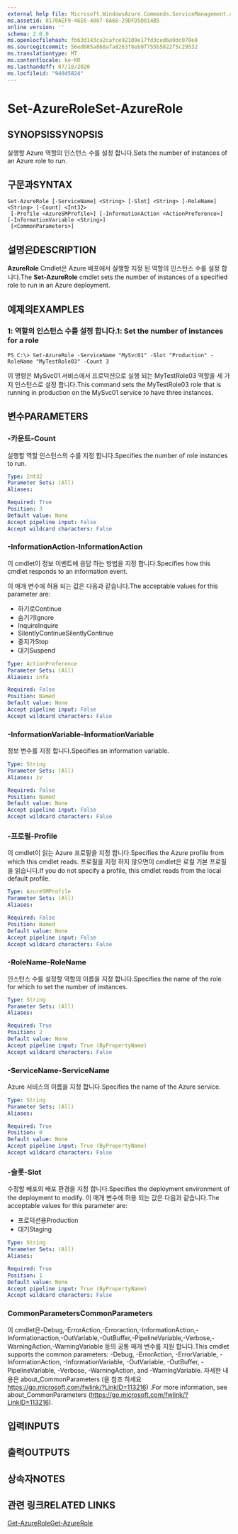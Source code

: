 ```yaml
---
external help file: Microsoft.WindowsAzure.Commands.ServiceManagement.dll-Help.xml
ms.assetid: 8170AEF9-46E6-4087-8A68-29DFD5D014B5
online version: ''
schema: 2.0.0
ms.openlocfilehash: fb63d143ca2cafce92109e17fd3ced6a9dc070e8
ms.sourcegitcommit: 56ed085a868afa8263f8eb0f755b5822f5c29532
ms.translationtype: MT
ms.contentlocale: ko-KR
ms.lasthandoff: 07/18/2020
ms.locfileid: "94045824"
---
```

# <span data-ttu-id="feddf-101">Set-AzureRole</span><span class="sxs-lookup"><span data-stu-id="feddf-101">Set-AzureRole</span></span>

## <span data-ttu-id="feddf-102">SYNOPSIS</span><span class="sxs-lookup"><span data-stu-id="feddf-102">SYNOPSIS</span></span>
<span data-ttu-id="feddf-103">실행할 Azure 역할의 인스턴스 수를 설정 합니다.</span><span class="sxs-lookup"><span data-stu-id="feddf-103">Sets the number of instances of an Azure role to run.</span></span>

## <span data-ttu-id="feddf-104">구문과</span><span class="sxs-lookup"><span data-stu-id="feddf-104">SYNTAX</span></span>

```
Set-AzureRole [-ServiceName] <String> [-Slot] <String> [-RoleName] <String> [-Count] <Int32>
 [-Profile <AzureSMProfile>] [-InformationAction <ActionPreference>] [-InformationVariable <String>]
 [<CommonParameters>]
```

## <span data-ttu-id="feddf-105">설명은</span><span class="sxs-lookup"><span data-stu-id="feddf-105">DESCRIPTION</span></span>
<span data-ttu-id="feddf-106">**AzureRole** Cmdlet은 Azure 배포에서 실행할 지정 된 역할의 인스턴스 수를 설정 합니다.</span><span class="sxs-lookup"><span data-stu-id="feddf-106">The **Set-AzureRole** cmdlet sets the number of instances of a specified role to run in an Azure deployment.</span></span>

## <span data-ttu-id="feddf-107">예제의</span><span class="sxs-lookup"><span data-stu-id="feddf-107">EXAMPLES</span></span>

### <span data-ttu-id="feddf-108">1: 역할의 인스턴스 수를 설정 합니다.</span><span class="sxs-lookup"><span data-stu-id="feddf-108">1: Set the number of instances for a role</span></span>
```
PS C:\> Set-AzureRole -ServiceName "MySvc01" -Slot "Production" -RoleName "MyTestRole03" -Count 3
```

<span data-ttu-id="feddf-109">이 명령은 MySvc01 서비스에서 프로덕션으로 실행 되는 MyTestRole03 역할을 세 가지 인스턴스로 설정 합니다.</span><span class="sxs-lookup"><span data-stu-id="feddf-109">This command sets the MyTestRole03 role that is running in production on the MySvc01 service to have three instances.</span></span>

## <span data-ttu-id="feddf-110">변수</span><span class="sxs-lookup"><span data-stu-id="feddf-110">PARAMETERS</span></span>

### <span data-ttu-id="feddf-111">-카운트</span><span class="sxs-lookup"><span data-stu-id="feddf-111">-Count</span></span>
<span data-ttu-id="feddf-112">실행할 역할 인스턴스의 수를 지정 합니다.</span><span class="sxs-lookup"><span data-stu-id="feddf-112">Specifies the number of role instances to run.</span></span>

```yaml
Type: Int32
Parameter Sets: (All)
Aliases: 

Required: True
Position: 3
Default value: None
Accept pipeline input: False
Accept wildcard characters: False
```

### <span data-ttu-id="feddf-113">-InformationAction</span><span class="sxs-lookup"><span data-stu-id="feddf-113">-InformationAction</span></span>
<span data-ttu-id="feddf-114">이 cmdlet이 정보 이벤트에 응답 하는 방법을 지정 합니다.</span><span class="sxs-lookup"><span data-stu-id="feddf-114">Specifies how this cmdlet responds to an information event.</span></span>

<span data-ttu-id="feddf-115">이 매개 변수에 허용 되는 값은 다음과 같습니다.</span><span class="sxs-lookup"><span data-stu-id="feddf-115">The acceptable values for this parameter are:</span></span>

- <span data-ttu-id="feddf-116">하기로</span><span class="sxs-lookup"><span data-stu-id="feddf-116">Continue</span></span>
- <span data-ttu-id="feddf-117">숨기기</span><span class="sxs-lookup"><span data-stu-id="feddf-117">Ignore</span></span>
- <span data-ttu-id="feddf-118">Inquire</span><span class="sxs-lookup"><span data-stu-id="feddf-118">Inquire</span></span>
- <span data-ttu-id="feddf-119">SilentlyContinue</span><span class="sxs-lookup"><span data-stu-id="feddf-119">SilentlyContinue</span></span>
- <span data-ttu-id="feddf-120">중지가</span><span class="sxs-lookup"><span data-stu-id="feddf-120">Stop</span></span>
- <span data-ttu-id="feddf-121">대기</span><span class="sxs-lookup"><span data-stu-id="feddf-121">Suspend</span></span>

```yaml
Type: ActionPreference
Parameter Sets: (All)
Aliases: infa

Required: False
Position: Named
Default value: None
Accept pipeline input: False
Accept wildcard characters: False
```

### <span data-ttu-id="feddf-122">-InformationVariable</span><span class="sxs-lookup"><span data-stu-id="feddf-122">-InformationVariable</span></span>
<span data-ttu-id="feddf-123">정보 변수를 지정 합니다.</span><span class="sxs-lookup"><span data-stu-id="feddf-123">Specifies an information variable.</span></span>

```yaml
Type: String
Parameter Sets: (All)
Aliases: iv

Required: False
Position: Named
Default value: None
Accept pipeline input: False
Accept wildcard characters: False
```

### <span data-ttu-id="feddf-124">-프로필</span><span class="sxs-lookup"><span data-stu-id="feddf-124">-Profile</span></span>
<span data-ttu-id="feddf-125">이 cmdlet이 읽는 Azure 프로필을 지정 합니다.</span><span class="sxs-lookup"><span data-stu-id="feddf-125">Specifies the Azure profile from which this cmdlet reads.</span></span>
<span data-ttu-id="feddf-126">프로필을 지정 하지 않으면이 cmdlet은 로컬 기본 프로필을 읽습니다.</span><span class="sxs-lookup"><span data-stu-id="feddf-126">If you do not specify a profile, this cmdlet reads from the local default profile.</span></span>

```yaml
Type: AzureSMProfile
Parameter Sets: (All)
Aliases: 

Required: False
Position: Named
Default value: None
Accept pipeline input: False
Accept wildcard characters: False
```

### <span data-ttu-id="feddf-127">-RoleName</span><span class="sxs-lookup"><span data-stu-id="feddf-127">-RoleName</span></span>
<span data-ttu-id="feddf-128">인스턴스 수를 설정할 역할의 이름을 지정 합니다.</span><span class="sxs-lookup"><span data-stu-id="feddf-128">Specifies the name of the role for which to set the number of instances.</span></span>

```yaml
Type: String
Parameter Sets: (All)
Aliases: 

Required: True
Position: 2
Default value: None
Accept pipeline input: True (ByPropertyName)
Accept wildcard characters: False
```

### <span data-ttu-id="feddf-129">-ServiceName</span><span class="sxs-lookup"><span data-stu-id="feddf-129">-ServiceName</span></span>
<span data-ttu-id="feddf-130">Azure 서비스의 이름을 지정 합니다.</span><span class="sxs-lookup"><span data-stu-id="feddf-130">Specifies the name of the Azure service.</span></span>

```yaml
Type: String
Parameter Sets: (All)
Aliases: 

Required: True
Position: 0
Default value: None
Accept pipeline input: True (ByPropertyName)
Accept wildcard characters: False
```

### <span data-ttu-id="feddf-131">-슬롯</span><span class="sxs-lookup"><span data-stu-id="feddf-131">-Slot</span></span>
<span data-ttu-id="feddf-132">수정할 배포의 배포 환경을 지정 합니다.</span><span class="sxs-lookup"><span data-stu-id="feddf-132">Specifies the deployment environment of the deployment to modify.</span></span>
<span data-ttu-id="feddf-133">이 매개 변수에 허용 되는 값은 다음과 같습니다.</span><span class="sxs-lookup"><span data-stu-id="feddf-133">The acceptable values for this parameter are:</span></span>

- <span data-ttu-id="feddf-134">프로덕션용</span><span class="sxs-lookup"><span data-stu-id="feddf-134">Production</span></span>
- <span data-ttu-id="feddf-135">대기</span><span class="sxs-lookup"><span data-stu-id="feddf-135">Staging</span></span>

```yaml
Type: String
Parameter Sets: (All)
Aliases: 

Required: True
Position: 1
Default value: None
Accept pipeline input: True (ByPropertyName)
Accept wildcard characters: False
```

### <span data-ttu-id="feddf-136">CommonParameters</span><span class="sxs-lookup"><span data-stu-id="feddf-136">CommonParameters</span></span>
<span data-ttu-id="feddf-137">이 cmdlet은-Debug,-ErrorAction,-Erroraction,-InformationAction,-Informationaction,-OutVariable,-OutBuffer,-PipelineVariable,-Verbose,-WarningAction,-WarningVariable 등의 공통 매개 변수를 지원 합니다.</span><span class="sxs-lookup"><span data-stu-id="feddf-137">This cmdlet supports the common parameters: -Debug, -ErrorAction, -ErrorVariable, -InformationAction, -InformationVariable, -OutVariable, -OutBuffer, -PipelineVariable, -Verbose, -WarningAction, and -WarningVariable.</span></span> <span data-ttu-id="feddf-138">자세한 내용은 about_CommonParameters (을 참조 하세요 https://go.microsoft.com/fwlink/?LinkID=113216) .</span><span class="sxs-lookup"><span data-stu-id="feddf-138">For more information, see about_CommonParameters (https://go.microsoft.com/fwlink/?LinkID=113216).</span></span>

## <span data-ttu-id="feddf-139">입력</span><span class="sxs-lookup"><span data-stu-id="feddf-139">INPUTS</span></span>

## <span data-ttu-id="feddf-140">출력</span><span class="sxs-lookup"><span data-stu-id="feddf-140">OUTPUTS</span></span>

## <span data-ttu-id="feddf-141">상속자</span><span class="sxs-lookup"><span data-stu-id="feddf-141">NOTES</span></span>

## <span data-ttu-id="feddf-142">관련 링크</span><span class="sxs-lookup"><span data-stu-id="feddf-142">RELATED LINKS</span></span>

[<span data-ttu-id="feddf-143">Get-AzureRole</span><span class="sxs-lookup"><span data-stu-id="feddf-143">Get-AzureRole</span></span>](./Get-AzureRole.md)


